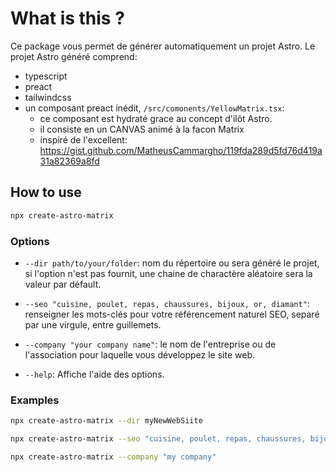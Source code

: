 # What is this ?

Ce package vous permet de générer automatiquement un projet Astro.
Le projet Astro généré comprend:
* typescript
* preact
* tailwindcss
* un composant preact inédit, ```/src/comonents/YellowMatrix.tsx```:
  * ce composant est hydraté grace au concept d'ilôt Astro.
  * il consiste en un CANVAS animé à la facon Matrix
  * inspiré de l'excellent: https://gist.github.com/MatheusCammargho/119fda289d5fd76d419a31a82369a8fd

## How to use

```bash
npx create-astro-matrix
```

### Options

* `--dir path/to/your/folder`: nom du répertoire ou sera généré le projet, si l'option n'est pas fournit, une chaine de charactère aléatoire sera la valeur par défault.

* `--seo "cuisine, poulet, repas, chaussures, bijoux, or, diamant"`: renseigner les mots-clés pour votre référencement naturel SEO, separé par une virgule, entre guillemets.

* `--company "your company name"`: le nom de l'entreprise ou de l'association pour laquelle vous développez le site web.

* `--help`: Affiche l'aide des options. 

### Examples

```bash
npx create-astro-matrix --dir myNewWebSiite
```

```bash
npx create-astro-matrix --seo "cuisine, poulet, repas, chaussures, bijoux, or, diamant"
```

```bash
npx create-astro-matrix --company "my company"
```